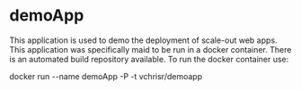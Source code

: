 demoApp
=======

This application is used to demo the deployment of scale-out web apps. This application was specifically maid to be run in a docker container. There is an automated build repository available. To run the docker container use: 

docker run --name demoApp -P -t vchrisr/demoapp
